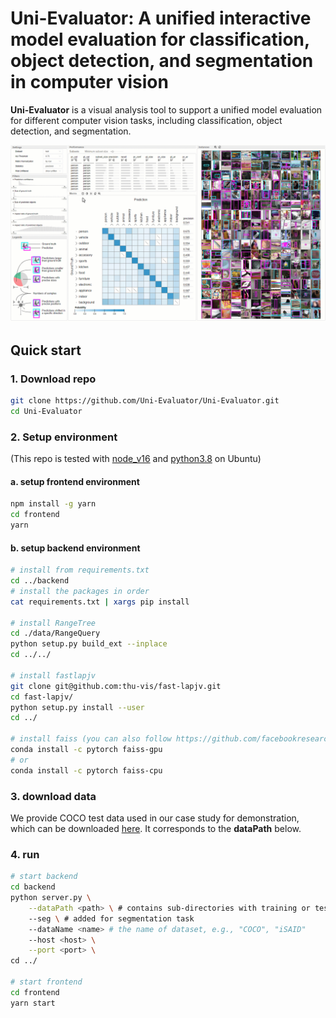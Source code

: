 # Uni-Evaluator: A unified interactive model evaluation for classification, object detection, and segmentation in computer vision


**Uni-Evaluator** is a visual analysis tool to support a unified model evaluation for different computer vision tasks, including classification, object detection, and segmentation.

![demo](demo.gif)


## Quick start
### 1. Download repo
```bash
git clone https://github.com/Uni-Evaluator/Uni-Evaluator.git
cd Uni-Evaluator
```
### 2. Setup environment

(This repo is tested with [node_v16](https://nodejs.org/download/release/v16.20.0/) and [python3.8](https://www.python.org/downloads/release/python-3813/) on Ubuntu)

#### a. setup frontend environment

```bash 
npm install -g yarn
cd frontend
yarn
```
#### b. setup backend environment
```bash
# install from requirements.txt
cd ../backend
# install the packages in order
cat requirements.txt | xargs pip install

# install RangeTree
cd ./data/RangeQuery
python setup.py build_ext --inplace
cd ../../

# install fastlapjv
git clone git@github.com:thu-vis/fast-lapjv.git
cd fast-lapjv/
python setup.py install --user
cd ../

# install faiss (you can also follow https://github.com/facebookresearch/faiss/blob/main/INSTALL.md)
conda install -c pytorch faiss-gpu
# or
conda install -c pytorch faiss-cpu
```

### 3. download data
We provide COCO test data used in our case study for demonstration, which can be downloaded [here](https://cloud.tsinghua.edu.cn/f/2065a52b451e4a91883f/?dl=1). It corresponds to the **dataPath** below.

### 4. run
```bash
# start backend
cd backend
python server.py \
    --dataPath <path> \ # contains sub-directories with training or test data
    --seg \ # added for segmentation task
    --dataName <name> # the name of dataset, e.g., "COCO", "iSAID"
    --host <host> \
    --port <port> \
cd ../

# start frontend
cd frontend
yarn start
```

